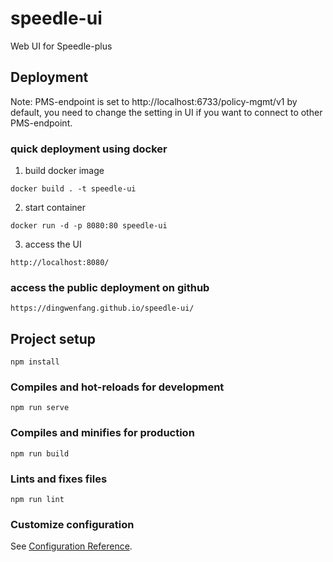 # speedle-ui
Web UI for Speedle-plus

## Deployment
Note: PMS-endpoint is set to http://localhost:6733/policy-mgmt/v1 by default, you need to change the setting in UI if you want to connect to other PMS-endpoint.
### quick deployment using docker
1. build docker image
```
docker build . -t speedle-ui
```
2. start container
```
docker run -d -p 8080:80 speedle-ui
```
3. access the UI
```
http://localhost:8080/
```
### access the public deployment on github
```
https://dingwenfang.github.io/speedle-ui/
```

## Project setup
```
npm install
```

### Compiles and hot-reloads for development
```
npm run serve
```

### Compiles and minifies for production
```
npm run build
```

### Lints and fixes files
```
npm run lint
```

### Customize configuration
See [Configuration Reference](https://cli.vuejs.org/config/).
